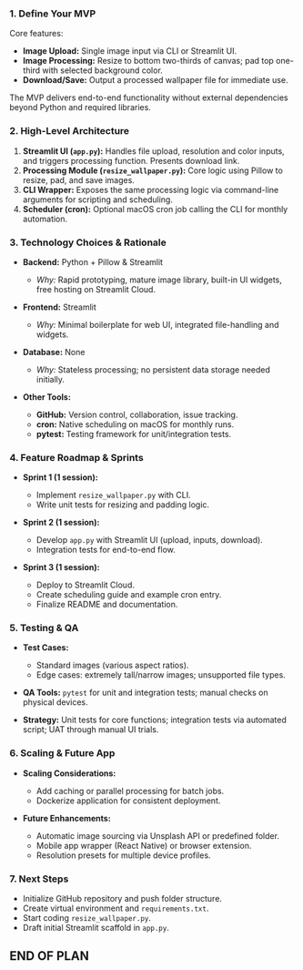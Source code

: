 ### 1. Define Your MVP

Core features:

* **Image Upload:** Single image input via CLI or Streamlit UI.
* **Image Processing:** Resize to bottom two-thirds of canvas; pad top one-third with selected background color.
* **Download/Save:** Output a processed wallpaper file for immediate use.

The MVP delivers end-to-end functionality without external dependencies beyond Python and required libraries.

### 2. High-Level Architecture

1. **Streamlit UI (`app.py`):** Handles file upload, resolution and color inputs, and triggers processing function. Presents download link.
2. **Processing Module (`resize_wallpaper.py`):** Core logic using Pillow to resize, pad, and save images.
3. **CLI Wrapper:** Exposes the same processing logic via command-line arguments for scripting and scheduling.
4. **Scheduler (cron):** Optional macOS cron job calling the CLI for monthly automation.

### 3. Technology Choices & Rationale

* **Backend:** Python + Pillow & Streamlit
  * *Why:* Rapid prototyping, mature image library, built-in UI widgets, free hosting on Streamlit Cloud.

* **Frontend:** Streamlit
  * *Why:* Minimal boilerplate for web UI, integrated file-handling and widgets.

* **Database:** None
  * *Why:* Stateless processing; no persistent data storage needed initially.

* **Other Tools:**

  * **GitHub:** Version control, collaboration, issue tracking.
  * **cron:** Native scheduling on macOS for monthly runs.
  * **pytest:** Testing framework for unit/integration tests.

### 4. Feature Roadmap & Sprints

* **Sprint 1 (1 session):**
  * Implement `resize_wallpaper.py` with CLI.
  * Write unit tests for resizing and padding logic.

* **Sprint 2 (1 session):**
  * Develop `app.py` with Streamlit UI (upload, inputs, download).
  * Integration tests for end-to-end flow.

* **Sprint 3 (1 session):**
  * Deploy to Streamlit Cloud.
  * Create scheduling guide and example cron entry.
  * Finalize README and documentation.

### 5. Testing & QA

* **Test Cases:**
  * Standard images (various aspect ratios).
  * Edge cases: extremely tall/narrow images; unsupported file types.

* **QA Tools:** `pytest` for unit and integration tests; manual checks on physical devices.

* **Strategy:** Unit tests for core functions; integration tests via automated script; UAT through manual UI trials.

### 6. Scaling & Future App

* **Scaling Considerations:**
  * Add caching or parallel processing for batch jobs.
  * Dockerize application for consistent deployment.
  
* **Future Enhancements:**

  * Automatic image sourcing via Unsplash API or predefined folder.
  * Mobile app wrapper (React Native) or browser extension.
  * Resolution presets for multiple device profiles.

### 7. Next Steps

* Initialize GitHub repository and push folder structure.
* Create virtual environment and `requirements.txt`.
* Start coding `resize_wallpaper.py`.
* Draft initial Streamlit scaffold in `app.py`.

## END OF PLAN
